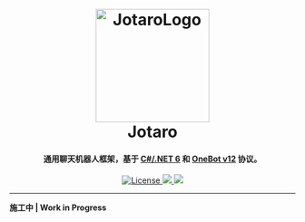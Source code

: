 <h1 align="center">
  <br>
  <a href="https://github.com/hmqgg/Jotaro"><img src="https://github.com/hmqgg/Jotaro/raw/main/docs/header.png" alt="JotaroLogo" width="200"></a>
  <br>
  Jotaro
  <br>
</h1>

<h4 align="center">通用聊天机器人框架，基于 <a href="https://dotnetfoundation.org/" target="_blank">C#/.NET 6</a> 和 <a href="https://1bot.dev/" target="_blank">OneBot v12</a> 协议。</h4>

<p align="center">
  <a href="https://github.com/hmqgg/Jotaro/blob/develop/LICENSE">
    <img src="https://img.shields.io/github/license/hmqgg/Jotaro"
         alt="License">
  </a>
  <a href="https://github.com/hmqgg/Jotaro/issues">
      <img src="https://img.shields.io/github/issues/hmqgg/Jotaro">
  </a>
  <a href="https://github.com/hmqgg/Jotaro/commits">
      <img src="https://img.shields.io/github/last-commit/hmqgg/Jotaro">
  </a>
</p>

---

**施工中 | Work in Progress**
